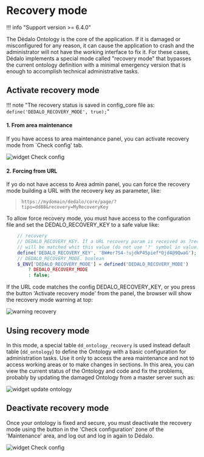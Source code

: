 # Recovery mode

!!! info "Support version >= 6.4.0"

The Dédalo Ontology is the core of the application. If it is damaged or misconfigured for any reason, it can cause the application to crash and the administrator will not have the working interface to fix it.
For these cases, Dédalo implements a special mode called "recovery mode" that bypasses the current ontology definition with a minimal emergency version that is enough to accomplish technical administrative tasks.

## Activate recovery mode

!!! note "The recovery status is saved in config_core file as: `define('DEDALO_RECOVERY_MODE', true);`"

#### 1. From area maintenance
If you have access to area maintenance panel, you can activate recovery mode from `Check config' tab.

![widget Check config](assets/2025-01-20_check_config_widget.png)

#### 2. Forcing from URL
If yo do not have access to Area admin panel, you can force the recovery mode building a URL with the recovery key as parameter, like:

> `https://mydomain/dedalo/core/page/?tipo=dd88&recovery=MyRecoveryKey`

To allow force recovery mode, you must have access to the configuration file and set the DEDALO_RECOVERY_KEY to a safe value like:
```php
    // recovery
	// DEDALO_RECOVERY_KEY. If a URL recovery param is received as ?recovery=XXX
	// will be matched whit this value (do not use '?' symbol in value)
	define('DEDALO_RECOVERY_KEY', '8W#er7S4-!ujdkP45pief*Ojd4@9QwaG');
	// DEDALO_RECOVERY_MODE. boolean
	$_ENV['DEDALO_RECOVERY_MODE'] = defined('DEDALO_RECOVERY_MODE')
		? DEDALO_RECOVERY_MODE
		: false;
```

If the URL code matches the config DEDALO_RECOVERY_KEY, or you press the button 'Activate recovery mode' from the panel, the browser will show the recovery mode warning at top:

![warning recovery](assets/2025-01-19_recovery_alert.png)

## Using recovery mode

In this mode, a special table `dd_ontology_recovery` is used instead default table (`dd_ontology`) to define the Ontology with a basic configuration for administration tasks.
Use it only to access the area maintenance and not to access working areas or to make changes in sections.
In this area, you can view the current status of the Ontology and code and fix the problems, probably by updating the damaged Ontology from a master server such as:

![widget update ontology](assets/2025-01-20_widget_update_ontology.png)

## Deactivate recovery mode

Once your ontology is fixed and secure, you must deactivate the recovery mode using the button in the 'Check configuration' zone of the 'Maintenance' area, and log out and log in again to Dédalo.

![widget Check config](assets/2025-01-20_dectivate_recovery.png)
